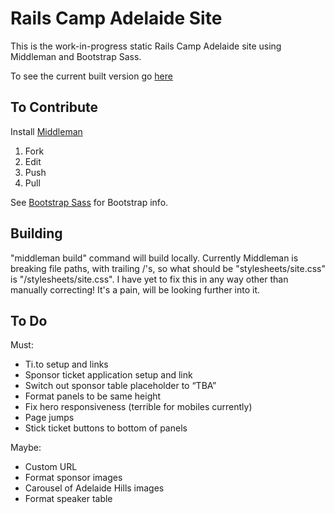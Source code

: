 # Rails Camp Adelaide Site

This is the work-in-progress static Rails Camp Adelaide site using Middleman and Bootstrap Sass.

To see the current built version go [here](http://lkhennessy.github.io/rails-camp/)

## To Contribute

Install [Middleman](https://github.com/middleman/middleman)

1. Fork
2. Edit
3. Push
4. Pull

See [Bootstrap Sass](https://github.com/twbs/bootstrap-sass) for Bootstrap info.

## Building

"middleman build" command will build locally. Currently Middleman is breaking file paths, with trailing /'s, so what should be "stylesheets/site.css" is "/stylesheets/site.css". I have yet to fix this in any way other than manually correcting! It's a pain, will be looking further into it.

## To Do

Must:
* Ti.to setup and links
* Sponsor ticket application setup and link
* Switch out sponsor table placeholder to “TBA”
* Format panels to be same height
* Fix hero responsiveness (terrible for mobiles currently)
* Page jumps
* Stick ticket buttons to bottom of panels

Maybe:
* Custom URL
* Format sponsor images
* Carousel of Adelaide Hills images
* Format speaker table
